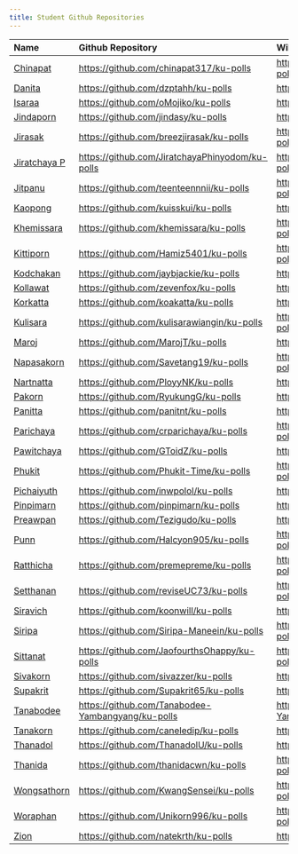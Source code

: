 ```yaml
---
title: Student Github Repositories
---
```

    

| Name        | Github Repository       | Wiki            |
|:------------|:------------------------|:----------------|
| [Chinapat](https://github.com/chinapat317/) | <https://github.com/chinapat317/ku-polls> | <https://github.com/chinapat317/ku-polls/wiki/> |
| [Danita](https://github.com/dzptahh/) | <https://github.com/dzptahh/ku-polls> | <https://github.com/dzptahh/ku-polls/wiki/> |
| [Isaraa](https://github.com/oMojiko/) | <https://github.com/oMojiko/ku-polls> | <https://github.com/oMojiko/ku-polls/wiki/> |
| [Jindaporn](https://github.com/jindasy/) | <https://github.com/jindasy/ku-polls> | <https://github.com/jindasy/ku-polls/wiki/> |
| [Jirasak](https://github.com/breezjirasak/) | <https://github.com/breezjirasak/ku-polls> | <https://github.com/breezjirasak/ku-polls/wiki/> |
| [Jiratchaya P](https://github.com/JiratchayaPhinyodom/) | <https://github.com/JiratchayaPhinyodom/ku-polls> | <https://github.com/JiratchayaPhinyodom/ku-polls/wiki/> |
| [Jitpanu](https://github.com/teenteennnii/) | <https://github.com/teenteennnii/ku-polls> | <https://github.com/teenteennnii/ku-polls/wiki/> |
| [Kaopong](https://github.com/kuisskui/) | <https://github.com/kuisskui/ku-polls> | <https://github.com/kuisskui/ku-polls/wiki/> |
| [Khemissara](https://github.com/khemissara/) | <https://github.com/khemissara/ku-polls> | <https://github.com/khemissara/ku-polls/wiki/> |
| [Kittiporn](https://github.com/Hamiz5401/) | <https://github.com/Hamiz5401/ku-polls> | <https://github.com/Hamiz5401/ku-polls/wiki/> |
| [Kodchakan](https://github.com/jaybjackie/) | <https://github.com/jaybjackie/ku-polls> | <https://github.com/jaybjackie/ku-polls/wiki/> |
| [Kollawat](https://github.com/zevenfox/) | <https://github.com/zevenfox/ku-polls> | <https://github.com/zevenfox/ku-polls/wiki/> |
| [Korkatta](https://github.com/koakatta/) | <https://github.com/koakatta/ku-polls> | <https://github.com/koakatta/ku-polls/wiki/> |
| [Kulisara](https://github.com/kulisarawiangin/) | <https://github.com/kulisarawiangin/ku-polls> | <https://github.com/kulisarawiangin/ku-polls/wiki/> |
| [Maroj](https://github.com/MarojT/) | <https://github.com/MarojT/ku-polls> | <https://github.com/MarojT/ku-polls/wiki/> |
| [Napasakorn](https://github.com/Savetang19/) | <https://github.com/Savetang19/ku-polls> | <https://github.com/Savetang19/ku-polls/wiki/> |
| [Nartnatta](https://github.com/PloyyNK/) | <https://github.com/PloyyNK/ku-polls> | <https://github.com/PloyyNK/ku-polls/wiki/> |
| [Pakorn](https://github.com/RyukungG/) | <https://github.com/RyukungG/ku-polls> | <https://github.com/RyukungG/ku-polls/wiki/> |
| [Panitta](https://github.com/panitnt/) | <https://github.com/panitnt/ku-polls> | <https://github.com/panitnt/ku-polls/wiki/> |
| [Parichaya](https://github.com/crparichaya/) | <https://github.com/crparichaya/ku-polls> | <https://github.com/crparichaya/ku-polls/wiki/> |
| [Pawitchaya](https://github.com/GToidZ/) | <https://github.com/GToidZ/ku-polls> | <https://github.com/GToidZ/ku-polls/wiki/> |
| [Phukit](https://github.com/Phukit-Time/) | <https://github.com/Phukit-Time/ku-polls> | <https://github.com/Phukit-Time/ku-polls/wiki/> |
| [Pichaiyuth](https://github.com/inwpolol/) | <https://github.com/inwpolol/ku-polls> | <https://github.com/inwpolol/ku-polls/wiki/> |
| [Pinpimarn](https://github.com/pinpimarn/) | <https://github.com/pinpimarn/ku-polls> | <https://github.com/pinpimarn/ku-polls/wiki/> |
| [Preawpan](https://github.com/Tezigudo/) | <https://github.com/Tezigudo/ku-polls> | <https://github.com/Tezigudo/ku-polls/wiki/> |
| [Punn](https://github.com/Halcyon905/) | <https://github.com/Halcyon905/ku-polls> | <https://github.com/Halcyon905/ku-polls/wiki/> |
| [Ratthicha](https://github.com/premepreme/) | <https://github.com/premepreme/ku-polls> | <https://github.com/premepreme/ku-polls/wiki/> |
| [Setthanan](https://github.com/reviseUC73/) | <https://github.com/reviseUC73/ku-polls> | <https://github.com/reviseUC73/ku-polls/wiki/> |
| [Siravich](https://github.com/koonwill/) | <https://github.com/koonwill/ku-polls> | <https://github.com/koonwill/ku-polls/wiki/> |
| [Siripa](https://github.com/Siripa-Maneein/) | <https://github.com/Siripa-Maneein/ku-polls> | <https://github.com/Siripa-Maneein/ku-polls/wiki/> |
| [Sittanat](https://github.com/JaofourthsOhappy/) | <https://github.com/JaofourthsOhappy/ku-polls> | <https://github.com/JaofourthsOhappy/ku-polls/wiki/> |
| [Sivakorn](https://github.com/sivazzer/) | <https://github.com/sivazzer/ku-polls> | <https://github.com/sivazzer/ku-polls/wiki/> |
| [Supakrit](https://github.com/Supakrit65/) | <https://github.com/Supakrit65/ku-polls> | <https://github.com/Supakrit65/ku-polls/wiki/> |
| [Tanabodee](https://github.com/Tanabodee-Yambangyang/) | <https://github.com/Tanabodee-Yambangyang/ku-polls> | <https://github.com/Tanabodee-Yambangyang/ku-polls/wiki/> |
| [Tanakorn](https://github.com/caneledip/) | <https://github.com/caneledip/ku-polls> | <https://github.com/caneledip/ku-polls/wiki/> |
| [Thanadol](https://github.com/ThanadolU/) | <https://github.com/ThanadolU/ku-polls> | <https://github.com/ThanadolU/ku-polls/wiki/> |
| [Thanida](https://github.com/thanidacwn/) | <https://github.com/thanidacwn/ku-polls> | <https://github.com/thanidacwn/ku-polls/wiki/> |
| [Wongsathorn](https://github.com/KwangSensei/) | <https://github.com/KwangSensei/ku-polls> | <https://github.com/KwangSensei/ku-polls/wiki/> |
| [Woraphan](https://github.com/Unikorn996/) | <https://github.com/Unikorn996/ku-polls> | <https://github.com/Unikorn996/ku-polls/wiki/> |
| [Zion](https://github.com/natekrth/) | <https://github.com/natekrth/ku-polls> | <https://github.com/natekrth/ku-polls/wiki/> |

